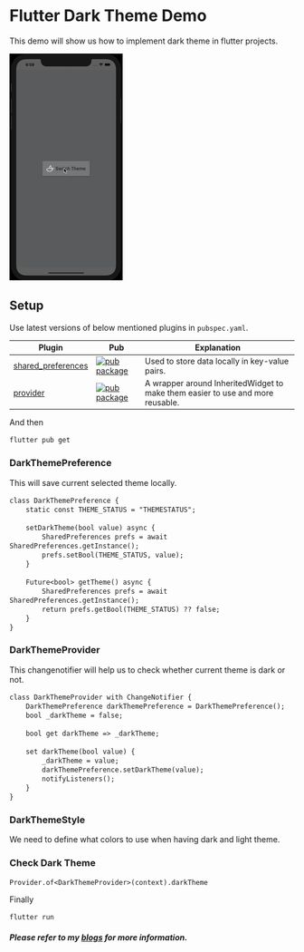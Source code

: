 # Flutter Dark Theme Demo

This demo will show us how to implement dark theme in flutter projects.

![lutter Dark Theme Demo](flutter_dark_theme.gif)

## Setup

Use latest versions of below mentioned plugins in `pubspec.yaml`.

| Plugin | Pub | Explanation |
|--------|-----|-------------|
| [shared_preferences](https://github.com/flutter/plugins) | [![pub package](https://img.shields.io/pub/v/shared_preferences.svg)](https://pub.dev/packages/shared_preferences) | Used to store data locally in key-value pairs.
| [provider](https://github.com/PonnamKarthik/provider) | [![pub package](https://img.shields.io/pub/v/provider.svg)](https://pub.dev/packages/provider) | A wrapper around InheritedWidget to make them easier to use and more reusable.

And then

    flutter pub get
    
### DarkThemePreference

This will save current selected theme locally.

    class DarkThemePreference {
        static const THEME_STATUS = "THEMESTATUS";

        setDarkTheme(bool value) async {
            SharedPreferences prefs = await SharedPreferences.getInstance();
            prefs.setBool(THEME_STATUS, value);
        }

        Future<bool> getTheme() async {
            SharedPreferences prefs = await SharedPreferences.getInstance();
            return prefs.getBool(THEME_STATUS) ?? false;
        }
    }

### DarkThemeProvider

This changenotifier will help us to check whether current theme is dark or not.

    class DarkThemeProvider with ChangeNotifier {
        DarkThemePreference darkThemePreference = DarkThemePreference();
        bool _darkTheme = false;

        bool get darkTheme => _darkTheme;

        set darkTheme(bool value) {
            _darkTheme = value;
            darkThemePreference.setDarkTheme(value);
            notifyListeners();
        }
    }

### DarkThemeStyle

We need to define what colors to use when having dark and light theme.

### Check Dark Theme

    Provider.of<DarkThemeProvider>(context).darkTheme

Finally

    flutter run

##### Please refer to my [blogs](https://ankitsolanki.netlify.app/blog.html) for more information.
